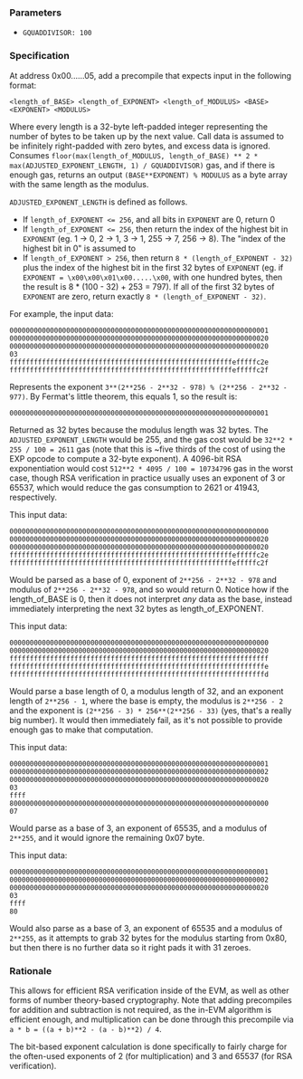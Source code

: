 ### Parameters

* `GQUADDIVISOR: 100`

### Specification

At address 0x00......05, add a precompile that expects input in the following format:

    <length_of_BASE> <length_of_EXPONENT> <length_of_MODULUS> <BASE> <EXPONENT> <MODULUS>
    
Where every length is a 32-byte left-padded integer representing the number of bytes to be taken up by the next value. Call data is assumed to be infinitely right-padded with zero bytes, and excess data is ignored. Consumes `floor(max(length_of_MODULUS, length_of_BASE) ** 2 * max(ADJUSTED_EXPONENT_LENGTH, 1) / GQUADDIVISOR)` gas, and if there is enough gas, returns an output `(BASE**EXPONENT) % MODULUS` as a byte array with the same length as the modulus.

`ADJUSTED_EXPONENT_LENGTH` is defined as follows.

* If `length_of_EXPONENT <= 256`, and all bits in `EXPONENT` are 0, return 0
* If `length_of_EXPONENT <= 256`, then return the index of the highest bit in `EXPONENT` (eg. 1 -> 0, 2 -> 1, 3 -> 1, 255 -> 7, 256 -> 8). The "index of the highest bit in 0" is assumed to
* If `length_of_EXPONENT > 256`, then return `8 * (length_of_EXPONENT - 32)` plus the index of the highest bit in the first 32 bytes of `EXPONENT` (eg. if `EXPONENT = \x00\x00\x01\x00.....\x00`, with one hundred bytes, then the result is 8 * (100 - 32) + 253 = 797). If all of the first 32 bytes of `EXPONENT` are zero, return exactly `8 * (length_of_EXPONENT - 32)`.

For example, the input data:

    0000000000000000000000000000000000000000000000000000000000000001
    0000000000000000000000000000000000000000000000000000000000000020
    0000000000000000000000000000000000000000000000000000000000000020
    03
    fffffffffffffffffffffffffffffffffffffffffffffffffffffffefffffc2e
    fffffffffffffffffffffffffffffffffffffffffffffffffffffffefffffc2f
    
Represents the exponent `3**(2**256 - 2**32 - 978) % (2**256 - 2**32 - 977)`. By Fermat's little theorem, this equals 1, so the result is:

    0000000000000000000000000000000000000000000000000000000000000001
    
Returned as 32 bytes because the modulus length was 32 bytes. The `ADJUSTED_EXPONENT_LENGTH` would be 255, and the gas cost would be `32**2 * 255 / 100 = 2611` gas (note that this is ~five thirds of the cost of using the EXP opcode to compute a 32-byte exponent). A 4096-bit RSA exponentiation would cost `512**2 * 4095 / 100 = 10734796` gas in the worst case, though RSA verification in practice usually uses an exponent of 3 or 65537, which would reduce the gas consumption to 2621 or 41943, respectively.

This input data:

    0000000000000000000000000000000000000000000000000000000000000000
    0000000000000000000000000000000000000000000000000000000000000020
    0000000000000000000000000000000000000000000000000000000000000020
    fffffffffffffffffffffffffffffffffffffffffffffffffffffffefffffc2e
    fffffffffffffffffffffffffffffffffffffffffffffffffffffffefffffc2f
    
Would be parsed as a base of 0, exponent of `2**256 - 2**32 - 978` and modulus of `2**256 - 2**32 - 978`, and so would return 0. Notice how if the length_of_BASE is 0, then it does not interpret _any_ data as the base, instead immediately interpreting the next 32 bytes as length_of_EXPONENT.

This input data:

    0000000000000000000000000000000000000000000000000000000000000000
    0000000000000000000000000000000000000000000000000000000000000020
    ffffffffffffffffffffffffffffffffffffffffffffffffffffffffffffffff
    fffffffffffffffffffffffffffffffffffffffffffffffffffffffffffffffe
    fffffffffffffffffffffffffffffffffffffffffffffffffffffffffffffffd
    
Would parse a base length of 0, a modulus length of 32, and an exponent length of `2**256 - 1`, where the base is empty, the modulus is `2**256 - 2` and the exponent is `(2**256 - 3) * 256**(2**256 - 33)` (yes, that's a really big number). It would then immediately fail, as it's not possible to provide enough gas to make that computation.

This input data:

    0000000000000000000000000000000000000000000000000000000000000001
    0000000000000000000000000000000000000000000000000000000000000002
    0000000000000000000000000000000000000000000000000000000000000020
    03
    ffff
    8000000000000000000000000000000000000000000000000000000000000000
    07

Would parse as a base of 3, an exponent of 65535, and a modulus of `2**255`, and it would ignore the remaining 0x07 byte.

This input data:

    0000000000000000000000000000000000000000000000000000000000000001
    0000000000000000000000000000000000000000000000000000000000000002
    0000000000000000000000000000000000000000000000000000000000000020
    03
    ffff
    80
    
Would also parse as a base of 3, an exponent of 65535 and a modulus of `2**255`, as it attempts to grab 32 bytes for the modulus starting from 0x80, but then there is no further data so it right pads it with 31 zeroes.

### Rationale

This allows for efficient RSA verification inside of the EVM, as well as other forms of number theory-based cryptography. Note that adding precompiles for addition and subtraction is not required, as the in-EVM algorithm is efficient enough, and multiplication can be done through this precompile via `a * b = ((a + b)**2 - (a - b)**2) / 4`.

The bit-based exponent calculation is done specifically to fairly charge for the often-used exponents of 2 (for multiplication) and 3 and 65537 (for RSA verification).

    
